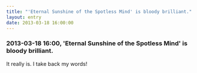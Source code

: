 ```yaml
---
title: "'Eternal Sunshine of the Spotless Mind' is bloody brilliant."
layout: entry
date: 2013-03-18 16:00:00
---
```

### 2013-03-18 16:00, 'Eternal Sunshine of the Spotless Mind' is bloody brilliant. 

It really is. I take back my words! 
